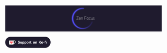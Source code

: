 
![Zen Focus Logo](https://raw.githubusercontent.com/Zen-Focus/.github/master/assets/gh-banner.png)

<a href='https://ko-fi.com/mhanki' target='_blank'><img height='36' style='border:0px;height:36px;' src='https://raw.githubusercontent.com/Schlenges/uploads/main/kofi-btn-v1.png' border='0' alt='Donate at ko-fi.com' /></a>
